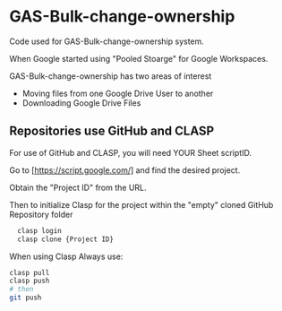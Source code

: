 # GAS-Bulk-change-ownership

Code used for GAS-Bulk-change-ownership system.

When Google started using "Pooled Stoarge" for Google Workspaces.

GAS-Bulk-change-ownership has two areas of interest

- Moving files from one Google Drive User to another
- Downloading Google Drive Files

## Repositories use GitHub and CLASP

For use of GitHub and CLASP, you will need YOUR Sheet scriptID.

Go to [https://script.google.com/] and find the desired project.

Obtain the "Project ID" from the URL.

Then to initialize Clasp for the project within the "empty" cloned GitHub Repository folder

```bash
  clasp login
  clasp clone {Project ID}
```

When using Clasp Always use:

```bash
clasp pull
clasp push
# then
git push
```
